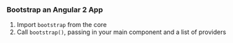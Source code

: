 ### Bootstrap an Angular 2 App
1. Import `bootstrap` from the core
2. Call `bootstrap()`, passing in your main component and a list of providers